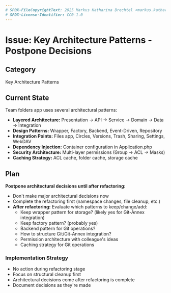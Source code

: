 ```yaml
---
# SPDX-FileCopyrightText: 2025 Markus Katharina Brechtel <markus.katharina.brechtel@thengo.net>
# SPDX-License-Identifier: CC0-1.0
---
```


# Issue: Key Architecture Patterns - Postpone Decisions

## Category
Key Architecture Patterns

## Current State
Team folders app uses several architectural patterns:
- **Layered Architecture:** Presentation → API → Service → Domain → Data → Integration
- **Design Patterns:** Wrapper, Factory, Backend, Event-Driven, Repository
- **Integration Points:** Files app, Circles, Versions, Trash, Sharing, Settings, WebDAV
- **Dependency Injection:** Container configuration in Application.php
- **Security Architecture:** Multi-layer permissions (Group → ACL → Masks)
- **Caching Strategy:** ACL cache, folder cache, storage cache

## Plan
**Postpone architectural decisions until after refactoring:**

- Don't make major architectural decisions now
- Complete the refactoring first (namespace changes, file cleanup, etc.)
- **After refactoring:** Evaluate which patterns to keep/change/add:
  - Keep wrapper pattern for storage? (likely yes for Git-Annex integration)
  - Keep factory pattern? (probably yes)
  - Backend pattern for Git operations?
  - How to structure Git/Git-Annex integration?
  - Permission architecture with colleague's ideas
  - Caching strategy for Git operations

### Implementation Strategy
- No action during refactoring stage
- Focus on structural cleanup first
- Architectural decisions come after refactoring is complete
- Document decisions as they're made
